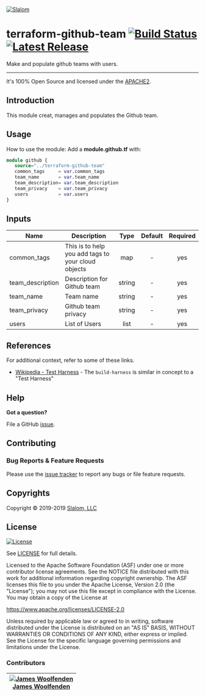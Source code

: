 [![Slalom][logo]](https://slalom.com)

# terraform-github-team [![Build Status](https://travis-ci.com/slalom-consulting-ltd/terraform-github-team.svg?branch=master)](https://travis-ci.com/slalom-consulting-ltd/terraform-github-team) [![Latest Release](https://img.shields.io/github/release/slalom-consulting-ltd/terraform-github-team.svg)](https://github.com/slalom-consulting-ltd/terraform-github-m/releases/latest)

Make and populate github teams with users.

---

It's 100% Open Source and licensed under the [APACHE2](LICENSE).

## Introduction

This module creat, manages and populates the Github team.

## Usage

How to use the module:
Add a **module.github.tf** with:

```terraform
module github {
   source="../terraform-github-team"
   common_tags     = var.common_tags
   team_name       = var.team_name
   team_description= var.team_description
   team_privacy    = var.team_privacy
   users           = var.users
}
```

<!-- BEGINNING OF PRE-COMMIT-TERRAFORM DOCS HOOK -->

## Inputs

| Name             | Description                                        |  Type  | Default | Required |
| ---------------- | -------------------------------------------------- | :----: | :-----: | :------: |
| common_tags      | This is to help you add tags to your cloud objects |  map   |    -    |   yes    |
| team_description | Description for Github team                        | string |    -    |   yes    |
| team_name        | Team name                                          | string |    -    |   yes    |
| team_privacy     | Github team privacy                                | string |    -    |   yes    |
| users            | List of Users                                      |  list  |    -    |   yes    |

<!-- END OF PRE-COMMIT-TERRAFORM DOCS HOOK -->

## References

For additional context, refer to some of these links.

- [Wikipedia - Test Harness](https://en.wikipedia.org/wiki/Test_harness) - The `build-harness` is similar in concept to a "Test Harness"

## Help

**Got a question?**

File a GitHub [issue](https://github.com/slalom-consulting-ltd/terraform-github-team/issues).

## Contributing

### Bug Reports & Feature Requests

Please use the [issue tracker](https://github.com/slalom-consulting-ltd/terraform-github-team/issues) to report any bugs or file feature requests.

## Copyrights

Copyright © 2019-2019 [Slalom, LLC](https://slalom.com)

## License

[![License](https://img.shields.io/badge/License-Apache%202.0-blue.svg)](https://opensource.org/licenses/Apache-2.0)

See [LICENSE](LICENSE) for full details.

Licensed to the Apache Software Foundation (ASF) under one
or more contributor license agreements. See the NOTICE file
distributed with this work for additional information
regarding copyright ownership. The ASF licenses this file
to you under the Apache License, Version 2.0 (the
"License"); you may not use this file except in compliance
with the License. You may obtain a copy of the License at

<https://www.apache.org/licenses/LICENSE-2.0>

Unless required by applicable law or agreed to in writing,
software distributed under the License is distributed on an
"AS IS" BASIS, WITHOUT WARRANTIES OR CONDITIONS OF ANY
KIND, either express or implied. See the License for the
specific language governing permissions and limitations
under the License.

### Contributors

| [![James Woolfenden][jameswoolfenden_avatar]][jameswoolfenden_homepage]<br/>[James Woolfenden][jameswoolfenden_homepage] |
| ------------------------------------------------------------------------------------------------------------------------ |


[jameswoolfenden_homepage]: https://github.com/jameswoolfenden
[jameswoolfenden_avatar]: https://github.com/jameswoolfenden.png?size=150
[logo]: https://gist.githubusercontent.com/JamesWoolfenden/5c457434351e9fe732ca22b78fdd7d5e/raw/15933294ae2b00f5dba6557d2be88f4b4da21201/slalom-logo.png
[website]: https://slalom.com
[github]: https://github.com/jameswoolfenden
[linkedin]: https://www.linkedin.com/company/slalom/
[twitter]: https://twitter.com/Slalom
[share_twitter]: https://twitter.com/intent/tweet/?text=terraform-github-team&url=https://github.com/slalom-consulting-ltd/terraform-github-team
[share_linkedin]: https://www.linkedin.com/shareArticle?mini=true&title=terraform-github-team&url=https://github.com/slalom-consulting-ltd/terraform-github-team
[share_reddit]: https://reddit.com/submit/?url=https://github.com/slalom-consulting-ltd/terraform-github-team
[share_facebook]: https://facebook.com/sharer/sharer.php?u=https://github.com/slalom-consulting-ltd/terraform-github-team
[share_email]: mailto:?subject=terraform-github-team&body=https://github.com/slalom-consulting-ltd/terraform-github-team
